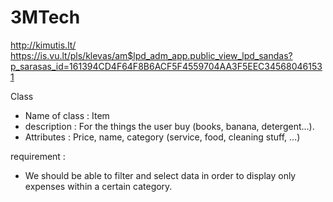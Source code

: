 # 3MTech

http://kimutis.lt/
https://is.vu.lt/pls/klevas/am$lpd_adm_app.public_view_lpd_sandas?p_sarasas_id=161394CD4F64F8B6ACF5F4559704AA3F5EEC345680461531

Class
- Name of class : Item
- description : For the things the user buy (books, banana, detergent...). 
- Attributes : Price, name, category (service, food, cleaning stuff, ...)



requirement : 
- We should be able to filter and select data in order to display only expenses within a certain category.


